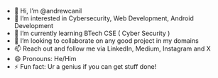 - 👋 Hi, I’m @andrewcanil
- 👀 I’m interested in Cybersecurity, Web Development, Android Development
- 🌱 I’m currently learning BTech CSE ( Cyber Security )
- 💞️ I’m looking to collaborate on any good project in my domains
- 📫 Reach out and follow me via LinkedIn, Medium, Instagram and X
- 😄 Pronouns: He/Him
- ⚡ Fun fact: Ur a genius if you can get stuff done!

<!---
andrewcanil/andrewcanil is a ✨ special ✨ repository because its `README.md` (this file) appears on your GitHub profile.
You can click the Preview link to take a look at your changes.
--->
